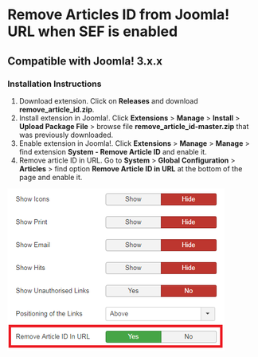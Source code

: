 # Remove Articles ID from Joomla! URL when SEF is enabled
## Compatible with Joomla! 3.x.x

### Installation Instructions ###
1. Download extension. Click on **Releases** and download **remove_article_id.zip**.
2. Install extension in Joomla!. Click **Extensions** > **Manage** > **Install** > **Upload Package File** > browse file **remove_article_id-master.zip** that was previously downloaded.
3. Enable extension in Joomla!.  Click **Extensions** > **Manage** > **Manage** > find extension **System - Remove Article ID** and enable it.
4. Remove article ID in URL. Go to **System** > **Global Configuration** > **Articles** > find option **Remove Article ID in URL** at the bottom of the page and enable it.

![Remove Articles ID from URL when SEF is enabled](/Remove_Article_ID_in_URL.jpg "Remove Articles ID from URL when SEF is enabled")